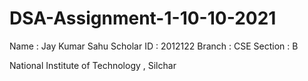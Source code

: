 # DSA-Assignment-1-10-10-2021

Name        : Jay Kumar Sahu
Scholar ID  : 2012122
Branch      : CSE
Section     : B

National Institute of Technology , Silchar
